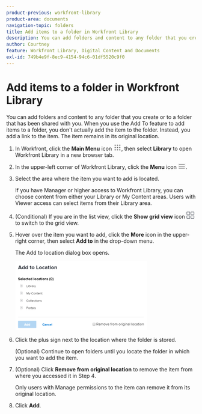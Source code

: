 ```yaml
---
product-previous: workfront-library
product-area: documents
navigation-topic: folders
title: Add items to a folder in Workfront Library
description: You can add folders and content to any folder that you create or to a folder that has been shared with you. When you use the Add To feature to add items to a folder, you don't actually add the item to the folder. Instead, you add a link to the item. The item remains in its original location.
author: Courtney
feature: Workfront Library, Digital Content and Documents
exl-id: 749b4e9f-8ec9-4154-94c6-01df5520c9f0
---
```

# Add items to a folder in Workfront Library

You can add folders and content to any folder that you create or to a folder that has been shared with you. When you use the Add To feature to add items to a folder, you don't actually add the item to the folder. Instead, you add a link to the item. The item remains in its original location.

1. In Workfront, click the **Main Menu** icon ![](assets/main-menu-icon.png), then select **Library** to open Workfront Library in a new browser tab.
1. In the upper-left corner of Workfront Library, click the **Menu** icon ![](assets/library-menu-icon.png).
1. Select the area where the item you want to add is located.

   If you have Manager or higher access to Workfront Library, you can choose content from either your Library or My Content areas. Users with Viewer access can select items from their Library area.

1. (Conditional) If you are in the list view, click the **Show grid view** icon ![](assets/grid-view-icon.png) to switch to the grid view.
1. Hover over the item you want to add, click the **More** icon in the upper-right corner, then select **Add to** in the drop-down menu.

   The Add to location dialog box opens.

   ![](assets/addtobox-350x184.png)

1. Click the plus sign next to the location where the folder is stored.

   (Optional) Continue to open folders until you locate the folder in which you want to add the item.

1. (Optional) Click **Remove from original location** to remove the item from where you accessed it in Step 4.

   Only users with Manage permissions to the item can remove it from its original location. 

1. Click **Add**.

